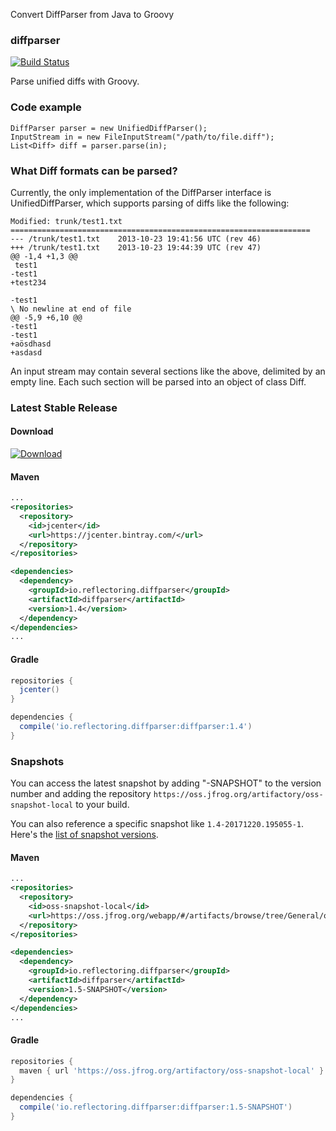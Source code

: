 Convert DiffParser from Java to Groovy

### diffparser

[![Build Status](https://travis-ci.org/thombergs/diffparser.svg?branch=master)](https://travis-ci.org/thombergs/diffparser)

Parse unified diffs with Groovy.

### Code example
```
DiffParser parser = new UnifiedDiffParser();
InputStream in = new FileInputStream("/path/to/file.diff");
List<Diff> diff = parser.parse(in);
```

### What Diff formats can be parsed?
Currently, the only implementation of the DiffParser interface is UnifiedDiffParser, which supports parsing of diffs like the following:
```
Modified: trunk/test1.txt
===================================================================
--- /trunk/test1.txt	2013-10-23 19:41:56 UTC (rev 46)
+++ /trunk/test1.txt	2013-10-23 19:44:39 UTC (rev 47)
@@ -1,4 +1,3 @@
 test1
-test1
+test234

-test1
\ No newline at end of file
@@ -5,9 +6,10 @@
-test1
-test1
+aösdhasd
+asdasd
```

An input stream may contain several sections like the above, delimited by an empty line. Each such section will be parsed into an object
of class Diff.

### Latest Stable Release

#### Download

[ ![Download](https://api.bintray.com/packages/reflectoring/maven-releases/diffparser/images/download.svg) ](https://bintray.com/reflectoring/maven-releases/diffparser/_latestVersion)

#### Maven
```xml
...
<repositories>
  <repository>
    <id>jcenter</id>
    <url>https://jcenter.bintray.com/</url>
  </repository>
</repositories>

<dependencies>
  <dependency>
    <groupId>io.reflectoring.diffparser</groupId>
    <artifactId>diffparser</artifactId>
    <version>1.4</version>
  </dependency>
</dependencies>
...
```

#### Gradle
```groovy
repositories {
  jcenter()
}

dependencies {
  compile('io.reflectoring.diffparser:diffparser:1.4')
}
```

### Snapshots

You can access the latest snapshot by adding "-SNAPSHOT" to the version number and
adding the repository `https://oss.jfrog.org/artifactory/oss-snapshot-local`
to your build.

You can also reference a specific snapshot like `1.4-20171220.195055-1`. 
Here's the [list of snapshot versions](https://oss.jfrog.org/webapp/#/artifacts/browse/tree/General/oss-snapshot-local/io/reflectoring/diffparser/diffparser).

#### Maven
```xml
...
<repositories>
  <repository>
    <id>oss-snapshot-local</id>
    <url>https://oss.jfrog.org/webapp/#/artifacts/browse/tree/General/oss-snapshot-local/io/reflectoring/diffparser/diffparser</url>
  </repository>
</repositories>

<dependencies>
  <dependency>
    <groupId>io.reflectoring.diffparser</groupId>
    <artifactId>diffparser</artifactId>
    <version>1.5-SNAPSHOT</version>
  </dependency>
</dependencies>
...
```

#### Gradle
```groovy
repositories {
  maven { url 'https://oss.jfrog.org/artifactory/oss-snapshot-local' }
}

dependencies {
  compile('io.reflectoring.diffparser:diffparser:1.5-SNAPSHOT')
}
```

 
